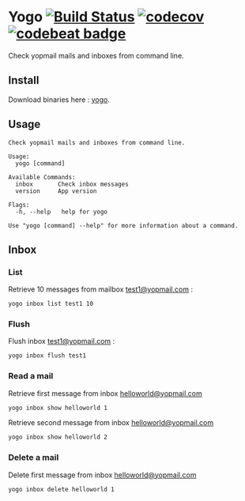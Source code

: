 Yogo [![Build Status](https://travis-ci.org/antham/yogo.svg?branch=master)](https://travis-ci.org/antham/yogo) [![codecov](https://codecov.io/gh/antham/yogo/branch/master/graph/badge.svg)](https://codecov.io/gh/antham/yogo) [![codebeat badge](https://codebeat.co/badges/c561682e-6834-4325-8725-6167c16214b1)](https://codebeat.co/projects/github-com-antham-yogo)
====

Check yopmail mails and inboxes from command line.

## Install

Download binaries here : [yogo](https://github.com/antham/yogo/releases/).

## Usage ##

```
Check yopmail mails and inboxes from command line.

Usage:
  yogo [command]

Available Commands:
  inbox       Check inbox messages
  version     App version

Flags:
  -h, --help   help for yogo

Use "yogo [command] --help" for more information about a command.
```

## Inbox

### List

Retrieve 10 messages from mailbox test1@yopmail.com :

```bash
yogo inbox list test1 10
```

### Flush

Flush inbox test1@yopmail.com :

```bash
yogo inbox flush test1
```

### Read a mail

Retrieve first message from inbox helloworld@yopmail.com

```bash
yogo inbox show helloworld 1
```

Retrieve second message from inbox helloworld@yopmail.com

```bash
yogo inbox show helloworld 2
```

### Delete a mail

Delete first message from inbox helloworld@yopmail.com

```bash
yogo inbox delete helloworld 1
```
